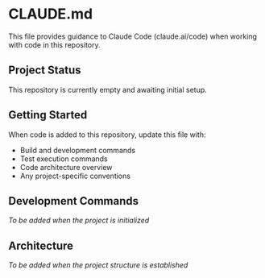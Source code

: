 # CLAUDE.md

This file provides guidance to Claude Code (claude.ai/code) when working with code in this repository.

## Project Status

This repository is currently empty and awaiting initial setup.

## Getting Started

When code is added to this repository, update this file with:
- Build and development commands
- Test execution commands
- Code architecture overview
- Any project-specific conventions

## Development Commands

*To be added when the project is initialized*

## Architecture

*To be added when the project structure is established*